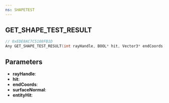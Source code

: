 ```yaml
---
ns: SHAPETEST
---
```

## GET_SHAPE_TEST_RESULT

```c
// 0xEDE8AC7C5108FB1D
Any GET_SHAPE_TEST_RESULT(int rayHandle, BOOL* hit, Vector3* endCoords, Vector3* surfaceNormal, Entity* entityHit);
```

## Parameters
* **rayHandle**:
* **hit**:
* **endCoords**:
* **surfaceNormal**:
* **entityHit**:
